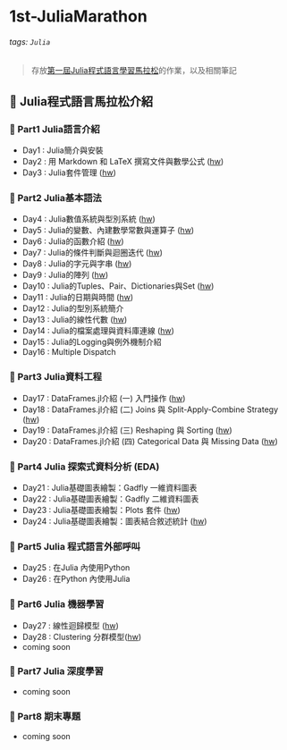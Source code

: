 # 1st-JuliaMarathon

###### tags: `Julia`

> 存放[第一屆Julia程式語言學習馬拉松](https://julia.cupoy.com/)的作業，以及相關筆記

## :memo: Julia程式語言馬拉松介紹

### :dart: Part1 Julia語言介紹
- Day1 : Julia簡介與安裝
- Day2 : 用 Markdown 和 LaTeX 撰寫文件與數學公式 ([hw](https://github.com/fourfire11/1st-JuliaMarathon/blob/master/homework/Day_002_hw.ipynb))
- Day3 : Julia套件管理 ([hw](https://github.com/fourfire11/1st-JuliaMarathon/blob/master/homework/Day_003_hw.ipynb))

### :dart: Part2 Julia基本語法
- Day4 : Julia數值系統與型別系統 ([hw](https://github.com/fourfire11/1st-JuliaMarathon/blob/master/homework/Day_004_hw.ipynb))
- Day5 : Julia的變數、內建數學常數與運算子 ([hw](https://github.com/fourfire11/1st-JuliaMarathon/blob/master/homework/Day_005_hw.ipynb))
- Day6 : Julia的函數介紹 ([hw](https://github.com/fourfire11/1st-JuliaMarathon/blob/master/homework/Day_006_hw.ipynb))
- Day7 : Julia的條件判斷與迴圈迭代 ([hw](https://github.com/fourfire11/1st-JuliaMarathon/blob/master/homework/Day_007_hw.ipynb))
- Day8 : Julia的字元與字串 ([hw](https://github.com/fourfire11/1st-JuliaMarathon/blob/master/homework/Day_008_hw.ipynb))
- Day9 : Julia的陣列 ([hw](https://github.com/fourfire11/1st-JuliaMarathon/blob/master/homework/Day_009_hw.ipynb))
- Day10 : Julia的Tuples、Pair、Dictionaries與Set ([hw](https://github.com/fourfire11/1st-JuliaMarathon/blob/master/homework/Day_010_hw.ipynb))
- Day11 : Julia的日期與時間 ([hw](https://github.com/fourfire11/1st-JuliaMarathon/blob/master/homework/Day_011_hw.ipynb))
- Day12 : Julia的型別系統簡介
- Day13 : Julia的線性代數 ([hw](https://github.com/fourfire11/1st-JuliaMarathon/blob/master/homework/Day_013_hw.ipynb))
- Day14 : Julia的檔案處理與資料庫連線 ([hw](https://github.com/fourfire11/1st-JuliaMarathon/blob/master/homework/Day_014_hw.ipynb))
- Day15 : Julia的Logging與例外機制介紹
- Day16 : Multiple Dispatch
### :dart: Part3 Julia資料工程
- Day17 : DataFrames.jl介紹 (一) 入門操作 ([hw](https://github.com/fourfire11/1st-JuliaMarathon/blob/master/homework/Day_017_hw.ipynb))
- Day18 : DataFrames.jl介紹 (二) Joins 與 Split-Apply-Combine Strategy ([hw](https://github.com/fourfire11/1st-JuliaMarathon/blob/master/homework/Day_018_hw.ipynb))
- Day19 : DataFrames.jl介紹 (三) Reshaping 與 Sorting ([hw](https://github.com/fourfire11/1st-JuliaMarathon/blob/master/homework/Day_019_hw.ipynb))
- Day20 : DataFrames.jl介紹 (四) Categorical Data 與 Missing Data ([hw](https://github.com/fourfire11/1st-JuliaMarathon/blob/master/homework/Day_020_hw.ipynb))
### :dart: Part4 Julia 探索式資料分析 (EDA)
- Day21 : Julia基礎圖表繪製：Gadfly 一維資料圖表
- Day22 : Julia基礎圖表繪製：Gadfly 二維資料圖表
- Day23 : Julia基礎圖表繪製：Plots 套件 ([hw](https://github.com/fourfire11/1st-JuliaMarathon/blob/master/homework/Day_023_hw.ipynb))
- Day24 : Julia基礎圖表繪製：圖表結合敘述統計 ([hw](https://github.com/fourfire11/1st-JuliaMarathon/blob/master/homework/Day_024_hw.ipynb))
### :dart: Part5 Julia 程式語言外部呼叫
- Day25 : 在Julia 內使用Python
- Day26 : 在Python 內使用Julia
### :dart: Part6 Julia 機器學習
- Day27 : 線性迴歸模型 ([hw](https://github.com/fourfire11/1st-JuliaMarathon/blob/master/homework/Day_027_hw.ipynb))
- Day28 : Clustering 分群模型([hw](https://github.com/fourfire11/1st-JuliaMarathon/blob/master/homework/Day_028_hw.ipynb))
- coming soon
### :dart: Part7 Julia 深度學習
- coming soon
### :dart: Part8 期末專題
- coming soon
